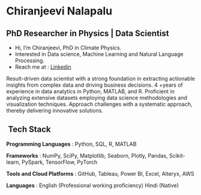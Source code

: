# Chiranjeevi Nalapalu

## PhD Researcher in Physics | Data Scientist 

- Hi, I’m Chiranjeevi, PhD in Climate Physics.
- Interested in Data science, Machine Learning and Natural Language Processing.
- Reach me at : [Linkedin](https://www.linkedin.com/in/nalapalu/)

Result-driven data scientist with a strong foundation in extracting actionable insights from complex data and driving business decisions. 4 +years of experience in data analytics in Python, MATLAB, and R. Proficient in analyzing extensive datasets employing data science methodologies and visualization techniques. Approach challenges with a systematic approach, thereby delivering innovative solutions.


<h2> &nbsp;Tech Stack</h2>

**Programming Languages** : Python, SQL, R, MATLAB

**Frameworks** : NumPy, SciPy, Matplotlib, Seaborn, Plotly, Pandas, Scikit-learn, PySpark, TensorFlow, PyTorch

**Tools and Cloud Platforms** : GitHub, Tableau, Power BI, Excel, Alteryx, AWS

**Languages** : English (Professional working proficiency) Hindi (Native)
<!---
--->
